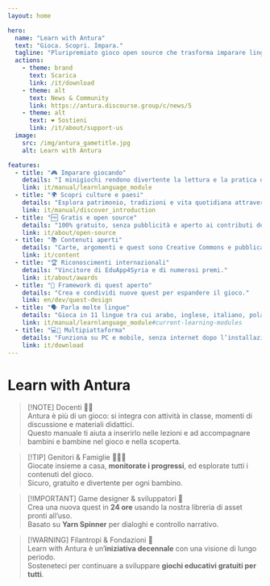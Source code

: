 ```yaml
---
layout: home

hero:
  name: "Learn with Antura"
  text: "Gioca. Scopri. Impara."
  tagline: "Pluripremiato gioco open source che trasforma imparare lingue e cultura in un’avventura."
  actions:
    - theme: brand
      text: Scarica
      link: /it/download
    - theme: alt
      text: News & Community
      link: https://antura.discourse.group/c/news/5
    - theme: alt
      text: ❤️ Sostieni
      link: /it/about/support-us
  image:
    src: /img/antura_gametitle.jpg
    alt: Learn with Antura

features:
  - title: "🎮 Imparare giocando"
    details: "I minigiochi rendono divertente la lettura e la pratica della lingua."
    link: it/manual/learnlanguage_module
  - title: "🌍 Scopri culture e paesi"
    details: "Esplora patrimonio, tradizioni e vita quotidiana attraverso le quest."
    link: it/manual/discover_introduction
  - title: "🆓 Gratis e open source"
    details: "100% gratuito, senza pubblicità e aperto ai contributi della community."
    link: it/about/open-source
  - title: "📚 Contenuti aperti"
    details: "Carte, argomenti e quest sono Creative Commons e pubblicati qui."
    link: it/content
  - title: "🏆 Riconoscimenti internazionali"
    details: "Vincitore di EduApp4Syria e di numerosi premi."
    link: it/about/awards
  - title: "🧩 Framework di quest aperto"
    details: "Crea e condividi nuove quest per espandere il gioco."
    link: en/dev/quest-design
  - title: "🗣️ Parla molte lingue"
    details: "Gioca in 11 lingue tra cui arabo, inglese, italiano, polacco e altre."
    link: it/manual/learnlanguage_module#current-learning-modules
  - title: "💻📱 Multipiattaforma"
    details: "Funziona su PC e mobile, senza internet dopo l’installazione."
    link: it/download
---
```


# Learn with Antura

<YouTubeVideo id="HDM7a1i_kIw" title="Trailer di Antura" />

> [!NOTE] Docenti 👩‍🏫  
> Antura è più di un gioco: si integra con attività in classe, momenti di discussione e materiali didattici.  
> Questo manuale ti aiuta a inserirlo nelle lezioni e ad accompagnare bambini e bambine nel gioco e nella scoperta.

> [!TIP] Genitori & Famiglie 👨‍👩‍👧  
> Giocate insieme a casa, **monitorate i progressi**, ed esplorate tutti i contenuti del gioco.  
> Sicuro, gratuito e divertente per ogni bambino.

> [!IMPORTANT] Game designer & sviluppatori 🎨  
> Crea una nuova quest in **24 ore** usando la nostra libreria di asset pronti all’uso.  
> Basato su **Yarn Spinner** per dialoghi e controllo narrativo.

> [!WARNING] Filantropi & Fondazioni 🤝  
> Learn with Antura è un’**iniziativa decennale** con una visione di lungo periodo.  
> Sosteneteci per continuare a sviluppare **giochi educativi gratuiti per tutti**.

